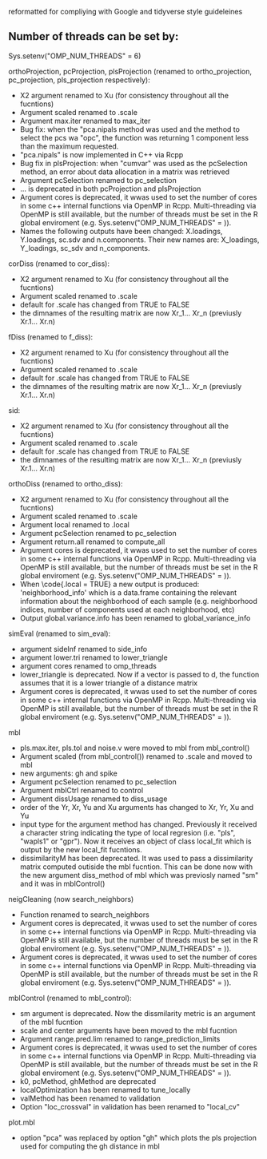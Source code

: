 reformatted for compliying with Google and tidyverse style guideleines 


## Number of threads can be set by:
Sys.setenv("OMP_NUM_THREADS" = 6)


orthoProjection, pcProjection, plsProjection (renamed to ortho_projection, 
pc_projection, pls_projection respectively):
- X2 argument renamed to Xu (for consistency throughout all the fucntions)
- Argument scaled renamed to .scale
- Argument max.iter renamed to max_iter
- Bug fix: when the "pca.nipals method was used and the method to select the pcs wa "opc",
  the function was returning 1 component less than the maximum requested.
- "pca.nipals" is now implemented in C++ via Rcpp
- Bug fix in plsProjection: when "cumvar" was used as the pcSelection method, an 
  error about data allocation in a matrix was retrieved
- Argument pcSelection renamed to pc_selection
- ... is deprecated in both pcProjection and plsProjection
- Argument cores is deprecated, it wwas used to set the number of cores in some 
c++ internal functions via OpenMP in Rcpp. Multi-threading via OpenMP is still 
available, but the number of threads must be set in the R global enviroment (e.g.
Sys.setenv("OMP_NUM_THREADS" = <a integer>)).
- Names the following outputs have been changed: X.loadings, Y.loadings, sc.sdv 
and n.components. Their new names are: X_loadings, Y_loadings, sc_sdv and 
n_components.


corDiss (renamed to cor_diss):
- X2 argument renamed to Xu (for consistency throughout all the fucntions)
- Argument scaled renamed to .scale
- default for .scale has changed from TRUE to FALSE
- the dimnames of the resulting matrix are now Xr_1... Xr_n (previusly Xr.1... Xr.n)

fDiss (renamed to f_diss):
- X2 argument renamed to Xu (for consistency throughout all the fucntions)
- Argument scaled renamed to .scale
- default for .scale has changed from TRUE to FALSE
- the dimnames of the resulting matrix are now Xr_1... Xr_n (previusly Xr.1... Xr.n)

sid:
- X2 argument renamed to Xu (for consistency throughout all the fucntions)
- Argument scaled renamed to .scale
- default for .scale has changed from TRUE to FALSE
- the dimnames of the resulting matrix are now Xr_1... Xr_n (previusly Xr.1... Xr.n)


orthoDiss (renamed to ortho_diss):
- X2 argument renamed to Xu (for consistency throughout all the fucntions)
- Argument scaled renamed to .scale
- Argument local renamed to .local
- Argument pcSelection renamed to pc_selection
- Argument return.all renamed to compute_all
- Argument cores is deprecated, it wwas used to set the number of cores in some 
c++ internal functions via OpenMP in Rcpp. Multi-threading via OpenMP is still 
available, but the number of threads must be set in the R global enviroment (e.g.
Sys.setenv("OMP_NUM_THREADS" = <a integer>)).
- When \code{.local = TRUE} a new output is produced: 'neighborhood_info' which 
is a data.frame containing the relevant information about the neighborhood of 
each sample (e.g. neighborhood indices, number of components used at each 
neighborhood, etc)
- Output global.variance.info has been renamed to global_variance_info


simEval (renamed to sim_eval):
- argument sideInf renamed to side_info
- argument lower.tri renamed to lower_triangle
- argument cores renamed to omp_threads
- lower_triangle is deprecated. Now if a vector is passed to d, the function assumes
  that it is a lower triangle of a distance matrix
- Argument cores is deprecated, it wwas used to set the number of cores in some 
c++ internal functions via OpenMP in Rcpp. Multi-threading via OpenMP is still 
available, but the number of threads must be set in the R global enviroment (e.g.
Sys.setenv("OMP_NUM_THREADS" = <a integer>)).
  
  
mbl
- pls.max.iter, pls.tol and noise.v were moved to mbl from mbl_control()
- Argument scaled (from mbl_control()) renamed to .scale and moved to mbl
- new arguments: gh and spike
- Argument pcSelection renamed to pc_selection
- Argument mblCtrl renamed to control
- Argument dissUsage renamed to diss_usage
- order of the Yr, Xr, Yu and Xu arguments has changed to Xr, Yr, Xu and Yu
- input type for the argument method has changed. Previously it received a 
character string  indicating the type of local regresion (i.e. "pls", 
"wapls1" or "gpr"). Now it receives an object of class local_fit which is output 
by the new local_fit fucntions. 
- dissimilarityM has been deprecated. It was used to pass a dissimilarity matrix 
computed outiside the mbl fucntion. This can be done now with the new argument 
diss_method of mbl which was previosly named "sm" and it was in mblControl()


neigCleaning (now search_neighbors)
- Function renamed to search_neighbors
- Argument cores is deprecated, it wwas used to set the number of cores in some 
c++ internal functions via OpenMP in Rcpp. Multi-threading via OpenMP is still 
available, but the number of threads must be set in the R global enviroment (e.g.
Sys.setenv("OMP_NUM_THREADS" = <a integer>)).
- Argument cores is deprecated, it wwas used to set the number of cores in some 
c++ internal functions via OpenMP in Rcpp. Multi-threading via OpenMP is still 
available, but the number of threads must be set in the R global enviroment (e.g.
Sys.setenv("OMP_NUM_THREADS" = <a integer>)).


mblControl (renamed to mbl_control):
- sm argument is deprecated. Now the dissmilarity metric is an argument of the 
mbl fucntion
- scale and center arguments have been moved to the mbl fucntion
- Argument range.pred.lim renamed to range_prediction_limits
- Argument cores is deprecated, it wwas used to set the number of cores in some 
c++ internal functions via OpenMP in Rcpp. Multi-threading via OpenMP is still 
available, but the number of threads must be set in the R global enviroment (e.g.
Sys.setenv("OMP_NUM_THREADS" = <a integer>)).
- k0, pcMethod, ghMethod are deprecated
- localOptimization has been renamed to tune_locally
- valMethod has been renamed to validation
- Option "loc_crossval" in validation has been renamed to "local_cv"

plot.mbl
- option "pca" was replaced by option "gh" which plots the pls projection used 
for computing the gh distance in mbl 
